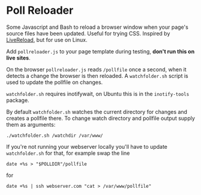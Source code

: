 # Poll Reloader

Some Javascript and Bash to reload a browser window when your page's source files have been updated. Useful for trying CSS. Inspired by [LiveReload](http://livereload.com/), but for use on Linux. 

Add `pollreloader.js` to your page template during testing, **don't run this on live sites**.

On the browser `pollreloader.js` reads `/pollfile` once a second, when it detects a change the browser is then reloaded. A `watchfolder.sh` script is used to update the pollfile on changes.

`watchfolder.sh` requires inotifywait, on Ubuntu this is in the `inotify-tools` package.

By default `watchfolder.sh` watches the current directory for changes and creates a pollfile there. To change watch directory and pollfile output supply them as arguments:

    ./watchfolder.sh /watchdir /var/www/

If you're not running your webserver locally you'll have to update `watchfolder.sh` for that, for example swap the line

    date +%s > "$POLLDIR"/pollfile
    
for

    date +%s | ssh webserver.com "cat > /var/www/pollfile"
    

